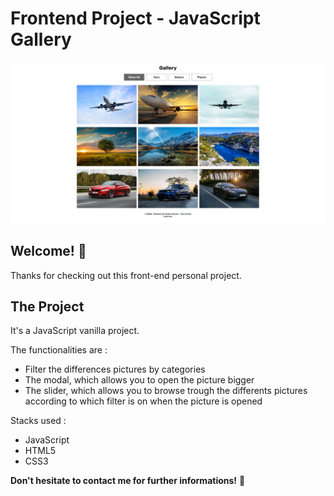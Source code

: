# Frontend Project - JavaScript Gallery

![Design preview for the Tip calculator app coding challenge](./images/gallery-preview.JPG)

## Welcome! 👋

Thanks for checking out this front-end personal project.

## The Project

It's a JavaScript vanilla project. 

The functionalities are :
- Filter the differences pictures by categories
- The modal, which allows you to open the picture bigger
- The slider, which allows you to browse trough the differents pictures according to which filter is on when the picture is opened

Stacks used :
- JavaScript
- HTML5
- CSS3

**Don't hesitate to contact me for further informations!** 🚀

